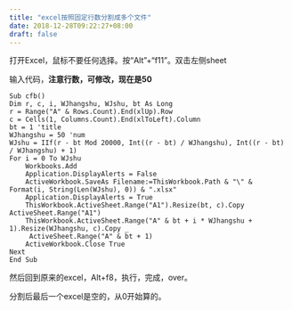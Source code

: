 ```yaml
---
title: "excel按照固定行数分割成多个文件"
date: 2018-12-28T09:22:27+08:00
draft: false
---
```


打开Excel，鼠标不要任何选择。按“Alt”+“f11”。双击左侧sheet

输入代码，**注意行数，可修改，现在是50**

```
Sub cfb()
Dim r, c, i, WJhangshu, WJshu, bt As Long
r = Range("A" & Rows.Count).End(xlUp).Row
c = Cells(1, Columns.Count).End(xlToLeft).Column
bt = 1 'title
WJhangshu = 50 'num
WJshu = IIf(r - bt Mod 20000, Int((r - bt) / WJhangshu), Int((r - bt) / WJhangshu) + 1)
For i = 0 To WJshu
    Workbooks.Add
    Application.DisplayAlerts = False
    ActiveWorkbook.SaveAs Filename:=ThisWorkbook.Path & "\" & Format(i, String(Len(WJshu), 0)) & ".xlsx"
    Application.DisplayAlerts = True
    ThisWorkbook.ActiveSheet.Range("A1").Resize(bt, c).Copy ActiveSheet.Range("A1")
    ThisWorkbook.ActiveSheet.Range("A" & bt + i * WJhangshu + 1).Resize(WJhangshu, c).Copy _
     ActiveSheet.Range("A" & bt + 1)
    ActiveWorkbook.Close True
Next
End Sub
```
然后回到原来的excel，Alt+f8，执行，完成，over。

分割后最后一个excel是空的，从0开始算的。